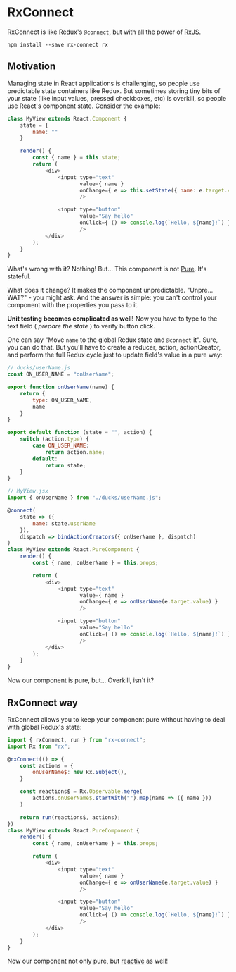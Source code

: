 RxConnect
========

RxConnect is like [Redux](https://github.com/reactjs/redux)'s `@connect`, but with all the power of [RxJS](https://github.com/Reactive-Extensions/RxJS).

```
npm install --save rx-connect rx
```

## Motivation
Managing state in React applications is challenging, so people use predictable state containers like Redux. But sometimes storing tiny bits of your state (like input values, pressed checkboxes, etc) is overkill, so people use React's component state. Consider the example:

```javascript
class MyView extends React.Component {
    state = {
        name: ""
    }

    render() {
        const { name } = this.state;
        return (
            <div>
                <input type="text"
                       value={ name }
                       onChange={ e => this.setState({ name: e.target.value }) }
                       />

                <input type="button"
                       value="Say hello"
                       onClick={ () => console.log(`Hello, ${name}!`) }
                       />
            </div>
        );
    }
}
```

What's wrong with it? Nothing! But... This component is not [Pure](https://en.wikipedia.org/wiki/Purely_functional_data_structure). It's stateful.

What does it change? It makes the component unpredictable. "Unpre... WAT?" - you might ask. And the answer is simple: you can't control your component with the properties you pass to it.

**Unit testing becomes complicated as well!** Now you have to type to the text field ( *prepare the state* ) to verify button click.

One can say "Move `name` to the global Redux state and `@connect` it". Sure, you can do that. But you'll have to create a reducer, action, actionCreator, and perform the full Redux cycle just to update field's value in a pure way:

```javascript
// ducks/userName.js
const ON_USER_NAME = "onUserName";

export function onUserName(name) {
    return {
        type: ON_USER_NAME,
        name
    }
}

export default function (state = "", action) {
    switch (action.type) {
        case ON_USER_NAME:
            return action.name;
        default:
            return state;
    }
}
```

```javascript
// MyView.jsx
import { onUserName } from "./ducks/userName.js";

@connect(
    state => ({
        name: state.userName
    }),
    dispatch => bindActionCreators({ onUserName }, dispatch)
)
class MyView extends React.PureComponent {
    render() {
        const { name, onUserName } = this.props;

        return (
            <div>
                <input type="text"
                       value={ name }
                       onChange={ e => onUserName(e.target.value) }
                       />

                <input type="button"
                       value="Say hello"
                       onClick={ () => console.log(`Hello, ${name}!`) }
                       />
            </div>
        );
    }
}
```

Now our component is pure, but... Overkill, isn't it?

## RxConnect way
RxConnect allows you to keep your component pure without having to deal with global Redux's state:
```javascript
import { rxConnect, run } from "rx-connect";
import Rx from "rx";

@rxConnect(() => {
    const actions = {
        onUserName$: new Rx.Subject(),
    }

    const reactions$ = Rx.Observable.merge(
        actions.onUserName$.startWith("").map(name => ({ name }))
    )

    return run(reactions$, actions);
})
class MyView extends React.PureComponent {
    render() {
        const { name, onUserName } = this.props;

        return (
            <div>
                <input type="text"
                       value={ name }
                       onChange={ e => onUserName(e.target.value) }
                       />

                <input type="button"
                       value="Say hello"
                       onClick={ () => console.log(`Hello, ${name}!`) }
                       />
            </div>
        );
    }
}
```
[](codepen://bsideup/mAbaom?height=400&theme=0)

Now our component not only pure, but [reactive](https://en.wikipedia.org/wiki/Reactive_programming) as well!
